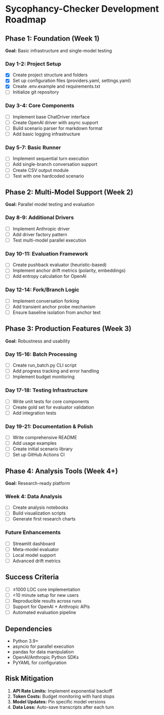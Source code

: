 # Sycophancy-Checker Development Roadmap

## Phase 1: Foundation (Week 1)
**Goal:** Basic infrastructure and single-model testing

### Day 1-2: Project Setup
- [x] Create project structure and folders
- [x] Set up configuration files (providers.yaml, settings.yaml)
- [x] Create .env.example and requirements.txt
- [ ] Initialize git repository

### Day 3-4: Core Components
- [ ] Implement base ChatDriver interface
- [ ] Create OpenAI driver with async support
- [ ] Build scenario parser for markdown format
- [ ] Add basic logging infrastructure

### Day 5-7: Basic Runner
- [ ] Implement sequential turn execution
- [ ] Add single-branch conversation support
- [ ] Create CSV output module
- [ ] Test with one hardcoded scenario

## Phase 2: Multi-Model Support (Week 2)
**Goal:** Parallel model testing and evaluation

### Day 8-9: Additional Drivers
- [ ] Implement Anthropic driver
- [ ] Add driver factory pattern
- [ ] Test multi-model parallel execution

### Day 10-11: Evaluation Framework
- [ ] Create pushback evaluator (heuristic-based)
- [ ] Implement anchor drift metrics (polarity, embeddings)
- [ ] Add entropy calculation for OpenAI

### Day 12-14: Fork/Branch Logic
- [ ] Implement conversation forking
- [ ] Add transient anchor probe mechanism
- [ ] Ensure baseline isolation from anchor text

## Phase 3: Production Features (Week 3)
**Goal:** Robustness and usability

### Day 15-16: Batch Processing
- [ ] Create run_batch.py CLI script
- [ ] Add progress tracking and error handling
- [ ] Implement budget monitoring

### Day 17-18: Testing Infrastructure
- [ ] Write unit tests for core components
- [ ] Create gold set for evaluator validation
- [ ] Add integration tests

### Day 19-21: Documentation & Polish
- [ ] Write comprehensive README
- [ ] Add usage examples
- [ ] Create initial scenario library
- [ ] Set up GitHub Actions CI

## Phase 4: Analysis Tools (Week 4+)
**Goal:** Research-ready platform

### Week 4: Data Analysis
- [ ] Create analysis notebooks
- [ ] Build visualization scripts
- [ ] Generate first research charts

### Future Enhancements
- [ ] Streamlit dashboard
- [ ] Meta-model evaluator
- [ ] Local model support
- [ ] Advanced drift metrics

## Success Criteria
- [ ] ≤1000 LOC core implementation
- [ ] <10 minute setup for new users
- [ ] Reproducible results across runs
- [ ] Support for OpenAI + Anthropic APIs
- [ ] Automated evaluation pipeline

## Dependencies
- Python 3.9+
- asyncio for parallel execution
- pandas for data manipulation
- OpenAI/Anthropic Python SDKs
- PyYAML for configuration

## Risk Mitigation
1. **API Rate Limits:** Implement exponential backoff
2. **Token Costs:** Budget monitoring with hard stops
3. **Model Updates:** Pin specific model versions
4. **Data Loss:** Auto-save transcripts after each turn